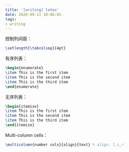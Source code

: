 ```yaml
---
title: '[writing] latex'
date: 2020-09-11 10:06:01
tags:
- writing
---
```


控制列间距：

```latex
\setlength{\tabcolsep}{4pt}
```

有序列表：

```latex
\begin{enumerate}
\item This is the first item
\item This is the second item
\item This is the third item
\end{enumerate}
```

无序列表：

```latex
\begin{itemize}
\item This is the first item
\item This is the second item
\item This is the third item
\end{itemize}
```

Multi-column cells：

```latex
\multicolumn{number cols}{align}{text} % align: l,c,r
```



